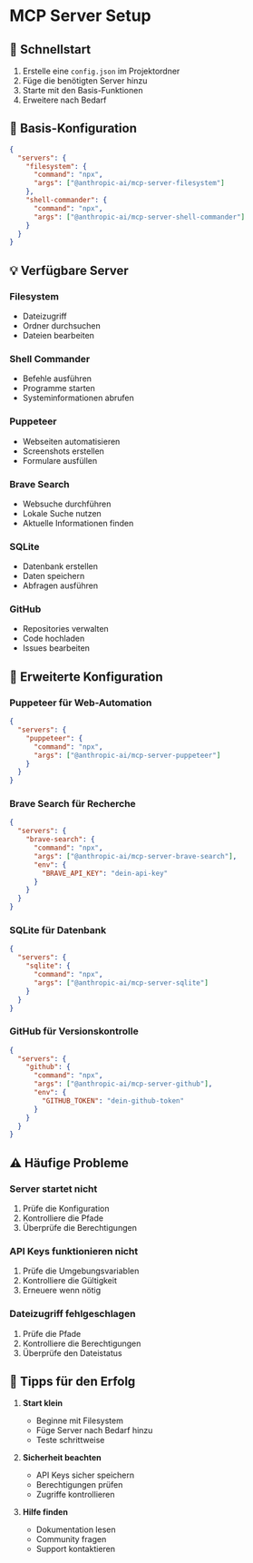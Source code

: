 # MCP Server Setup

## 🚀 Schnellstart

1. Erstelle eine `config.json` im Projektordner
2. Füge die benötigten Server hinzu
3. Starte mit den Basis-Funktionen
4. Erweitere nach Bedarf

## 📝 Basis-Konfiguration

```json
{
  "servers": {
    "filesystem": {
      "command": "npx",
      "args": ["@anthropic-ai/mcp-server-filesystem"]
    },
    "shell-commander": {
      "command": "npx",
      "args": ["@anthropic-ai/mcp-server-shell-commander"]
    }
  }
}
```

## 💡 Verfügbare Server

### Filesystem
- Dateizugriff
- Ordner durchsuchen
- Dateien bearbeiten

### Shell Commander
- Befehle ausführen
- Programme starten
- Systeminformationen abrufen

### Puppeteer
- Webseiten automatisieren
- Screenshots erstellen
- Formulare ausfüllen

### Brave Search
- Websuche durchführen
- Lokale Suche nutzen
- Aktuelle Informationen finden

### SQLite
- Datenbank erstellen
- Daten speichern
- Abfragen ausführen

### GitHub
- Repositories verwalten
- Code hochladen
- Issues bearbeiten

## 🔧 Erweiterte Konfiguration

### Puppeteer für Web-Automation
```json
{
  "servers": {
    "puppeteer": {
      "command": "npx",
      "args": ["@anthropic-ai/mcp-server-puppeteer"]
    }
  }
}
```

### Brave Search für Recherche
```json
{
  "servers": {
    "brave-search": {
      "command": "npx",
      "args": ["@anthropic-ai/mcp-server-brave-search"],
      "env": {
        "BRAVE_API_KEY": "dein-api-key"
      }
    }
  }
}
```

### SQLite für Datenbank
```json
{
  "servers": {
    "sqlite": {
      "command": "npx",
      "args": ["@anthropic-ai/mcp-server-sqlite"]
    }
  }
}
```

### GitHub für Versionskontrolle
```json
{
  "servers": {
    "github": {
      "command": "npx",
      "args": ["@anthropic-ai/mcp-server-github"],
      "env": {
        "GITHUB_TOKEN": "dein-github-token"
      }
    }
  }
}
```

## ⚠️ Häufige Probleme

### Server startet nicht
1. Prüfe die Konfiguration
2. Kontrolliere die Pfade
3. Überprüfe die Berechtigungen

### API Keys funktionieren nicht
1. Prüfe die Umgebungsvariablen
2. Kontrolliere die Gültigkeit
3. Erneuere wenn nötig

### Dateizugriff fehlgeschlagen
1. Prüfe die Pfade
2. Kontrolliere die Berechtigungen
3. Überprüfe den Dateistatus

## 💪 Tipps für den Erfolg

1. **Start klein**
   - Beginne mit Filesystem
   - Füge Server nach Bedarf hinzu
   - Teste schrittweise

2. **Sicherheit beachten**
   - API Keys sicher speichern
   - Berechtigungen prüfen
   - Zugriffe kontrollieren

3. **Hilfe finden**
   - Dokumentation lesen
   - Community fragen
   - Support kontaktieren
